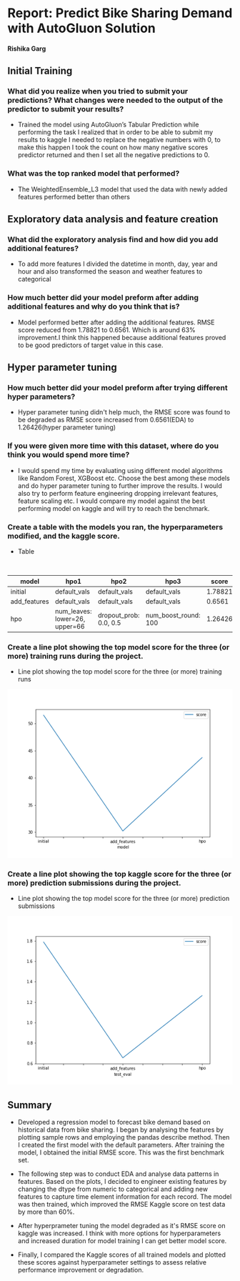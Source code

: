 # Report: Predict Bike Sharing Demand with AutoGluon Solution
#### Rishika Garg

## Initial Training
### What did you realize when you tried to submit your predictions? What changes were needed to the output of the predictor to submit your results?
+ Trained the model using AutoGluon’s Tabular Prediction while performing the task I realized that in order to be able to submit my results to kaggle I needed to replace the negative numbers with 0, to make this happen  I took the count on how many negative scores predictor returned and then I set all the negative predictions to 0. 

### What was the top ranked model that performed?
+ The WeightedEnsemble_L3 model that used the data with newly added features performed better than others

## Exploratory data analysis and feature creation
### What did the exploratory analysis find and how did you add additional features?
+ To add more features I divided the datetime in month, day, year and hour and also transformed the season and weather features to categorical

### How much better did your model preform after adding additional features and why do you think that is?
+ Model performed better after adding the additional features. RMSE score reduced from 1.78821 to  0.6561. Which is around 63% improvement.I think this happened because additional features proved to be good predictors of target value in this case.

## Hyper parameter tuning
### How much better did your model preform after trying different hyper parameters?
+ Hyper parameter tuning didn't help much, the RMSE score was found to be degraded as RMSE score increased from 0.6561(EDA) to 1.26426(hyper parameter tuning)

### If you were given more time with this dataset, where do you think you would spend more time?
+ I would spend my time by evaluating using different model algorithms like Random Forest, XGBoost etc. Choose the best among these models and do hyper parameter tuning to further improve the results. I would also try to perform feature engineering dropping irrelevant features, feature scaling etc. I would compare my model against the best performing model on kaggle and will try to reach the benchmark. 

### Create a table with the models you ran, the hyperparameters modified, and the kaggle score.
+ Table
<br>

|model|hpo1|hpo2|hpo3|score|
|--|--|--|--|--|
|initial|default_vals|default_vals|default_vals|1.78821|
|add_features|default_vals|default_vals|default_vals|0.6561|
|hpo|num_leaves: lower=26, upper=66|dropout_prob: 0.0, 0.5|num_boost_round: 100|1.26426|

### Create a line plot showing the top model score for the three (or more) training runs during the project.
+ Line plot showing the top model score for the three (or more) training runs


![model_train_score.png](img/model_train_score.png)

### Create a line plot showing the top kaggle score for the three (or more) prediction submissions during the project.
+ Line plot showing the top model score for the three (or more) prediction submissions


![model_test_score.png](img/model_test_score.png)

## Summary
+ Developed a regression model to forecast bike demand based on historical data from bike sharing. I began by analysing the features by plotting sample rows and employing the pandas describe method. Then I created the first model with the default parameters. After training the model, I obtained the initial RMSE score. This was the first benchmark set.

+ The following step was to conduct EDA and analyse data patterns in features. Based on the plots, I decided to engineer existing features by changing the dtype from numeric to categorical and adding new features to capture time element information for each record. The model was then trained, which improved the RMSE Kaggle score on test data by more than 60%.

+ After hyperprameter tuning the model degraded as it's RMSE score on kaggle was increased. I think with more options for hyperparameters and increased duration for model training I can get better model score.

+ Finally, I compared the Kaggle scores of all trained models and plotted these scores against hyperparameter settings to assess relative performance improvement or degradation.

